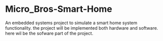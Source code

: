 # Micro_Bros-Smart-Home
An  embedded systems project to simulate a smart home system functionality. the project will be implemented both hardware and software. here wil be the sofware part of the project.
